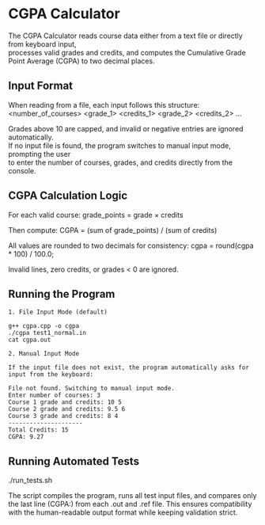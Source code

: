 # CGPA Calculator

The CGPA Calculator reads course data either from a text file or directly from keyboard input,  
processes valid grades and credits, and computes the Cumulative Grade Point Average (CGPA) 
to two decimal places.

## Input Format

When reading from a file, each input follows this structure:
<number_of_courses>
<grade_1> <credits_1>
<grade_2> <credits_2>
...

Grades above 10 are capped, and invalid or negative entries are ignored automatically.  
If no input file is found, the program switches to manual input mode, prompting the user  
to enter the number of courses, grades, and credits directly from the console.

## CGPA Calculation Logic

For each valid course:
grade_points = grade × credits

Then compute: 
CGPA = (sum of grade_points) / (sum of credits)

All values are rounded to two decimals for consistency:
cgpa = round(cgpa * 100) / 100.0;

Invalid lines, zero credits, or grades < 0 are ignored.

## Running the Program
    1. File Input Mode (default)
   
    g++ cgpa.cpp -o cgpa
    ./cgpa test1_normal.in
    cat cgpa.out

    2. Manual Input Mode
   
    If the input file does not exist, the program automatically asks for input from the keyboard:

    File not found. Switching to manual input mode.
    Enter number of courses: 3
    Course 1 grade and credits: 10 5
    Course 2 grade and credits: 9.5 6
    Course 3 grade and credits: 8 4
    ---------------------
    Total Credits: 15
    CGPA: 9.27

## Running Automated Tests

./run_tests.sh

The script compiles the program, runs all test input files,
and compares only the last line (CGPA:) from each .out and .ref file.
This ensures compatibility with the human-readable output format while keeping validation strict.
